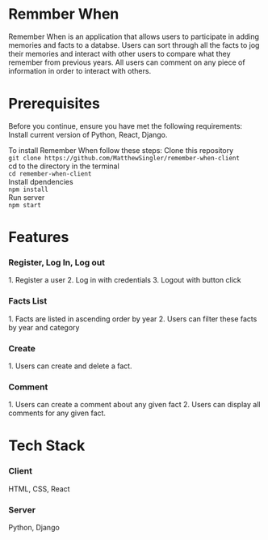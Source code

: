 # Remmber When
Remember When is an application that allows users to participate in adding memories and facts to a databse. Users can sort through all the facts to jog their memories and interact with other users to compare what they remember from previous years. All users can comment on any piece of information in order to interact with others.

# Prerequisites
Before you continue, ensure you have met the following requirements:
Install current version of Python, React, Django.

To install Remember When follow these steps:
Clone this repository  
`git clone https://github.com/MatthewSingler/remember-when-client`<br/>
cd to the directory in the terminal  
`cd remember-when-client`<br/>
Install dpendencies  
`npm install`<br/>
Run server  
`npm start`<br/>

# Features
<h3>Register, Log In, Log out</h3>
1. Register a user
2. Log in with credentials
3. Logout with button click

<h3>Facts List</h3>
1. Facts are listed in ascending order by year
2. Users can filter these facts by year and category

<h3>Create</h3>
1. Users can create and delete a fact.

<h3>Comment</h3>
1. Users can create a comment about any given fact
2. Users can display all comments for any given fact.

# Tech Stack
<h3>Client</h3>
HTML, CSS, React

<h3>Server</h3>  
Python, Django

